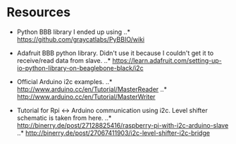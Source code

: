 # Resources
* Python BBB library I ended up using 
..* https://github.com/graycatlabs/PyBBIO/wiki

* Adafruit BBB python library. Didn't use it because I couldn't get it to receive/read data from slave.
..* https://learn.adafruit.com/setting-up-io-python-library-on-beaglebone-black/i2c

* Official Arduino i2c examples.
..* http://www.arduino.cc/en/Tutorial/MasterReader
..* http://www.arduino.cc/en/Tutorial/MasterWriter

* Tutorial for Rpi <-> Arduino communication using i2c. Level shifter schematic is taken from here.
..* http://binerry.de/post/27128825416/raspberry-pi-with-i2c-arduino-slave
..* http://binerry.de/post/27067411903/i2c-level-shifter-i2c-bridge